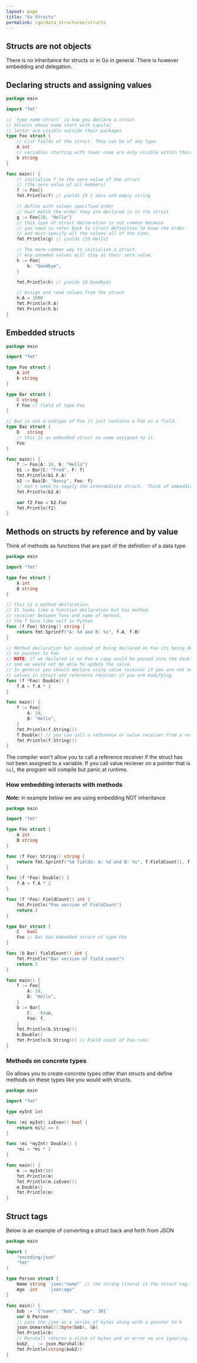 ```yaml
---
layout: page
title: "Go Structs"
permalink: /go/data_structures/structs
---
```


## Structs are not objects

There is no inheritance for structs or in Go in general.  There is however embedding and delegation.

## Declaring structs and assigning values

```go
package main

import "fmt"

// `type name struct` is how you declare a struct
// Structs whose name start with capital 
// letter are visible outside their packages
type Foo struct {
    // List fields of the struct. They can be of any type. 
    A int   
    // variables starting with lower case are only visible within their packages. 
    b string
}

func main() {
    // initialize f to the zero value of the struct 
    // (the zero value of all members)
    f := Foo{}
    fmt.Println(f) // yields {0 } zero and empty string

    // define with values specified order 
    // must match the order they are declared in in the struct
    g := Foo{10, "Hello"} 
    // this type of struct declaration is not common because 
    // you need to refer back to struct definition to know the order
    // and must specify all the values all of the time.
    fmt.Println(g) // yields {10 Hello}

    // The more common way to initialize a struct.
    // Any unnamed values will stay at their zero value.
    h := Foo{
        b: "Goodbye",
    }

    fmt.Println(h) // yields {0 Goodbye}

    // Assign and read values from the struct
    h.A = 1000
    fmt.Println(h.A)
    fmt.Println(h.b)
}
```

## Embedded structs

```go
package main

import "fmt"

type Foo struct {
    A int
    b string
}

type Bar struct {
    C string
    F Foo // field of type Foo
}

// Baz is not a subtype of Foo it just contains a Foo as a field.
type Baz struct {
    D   string
    // this is an embedded struct no name assigned to it.
    Foo 
}

func main() {
    f := Foo{A: 10, b: "Hello"}
    b1 := Bar{C: "Fred", F: f}
    fmt.Println(b1.F.A)
    b2 := Baz{D: "Nancy", Foo: f}
    // don't need to supply the intermediate struct.  Think of embedding an address for example.
    fmt.Println(b2.A) 

    var f2 Foo = b2.Foo
    fmt.Println(f2)
}
```

[comment]: <> (TODO: I think I need to move methods to their own section away from structs)

## Methods on structs by reference and by value

Think of methods as functions that are part of the definition of a data type

```go
package main

import "fmt"

type Foo struct {
    A int
    B string
}

// this is a method declaration.
// It looks like a function declaration but has method
// receiver between func and name of method.
// the f here like self in Python
func (f Foo) String() string {
    return fmt.Sprintf("A: %d and B: %s", f.A, f.B)
}

// Method declaration but instead of being declared on Foo its being declared
// on pointer to Foo
// NOTE: if we declared it on Foo a copy would be passed into the double method
// and we would not be able to update the value.
// In general you should declare using value receiver if you are not modifying
// values in struct and reference receiver if you are modifying. 
func (f *Foo) Double() {
    f.A = f.A * 2
}

func main() {
    f := Foo{
        A: 10,
        B: "Hello",
    }
    fmt.Println(f.String())
    f.Double() // you can call a reference or value receiver from a reference that is not a pointer.
    fmt.Println(f.String())
}
```

The compiler won't allow you to call a reference receiver if the struct has not been assigned to a variable.  If you call value reciever on a pointer that is `nil`, the program will compile but panic at runtime.

### How embedding interacts with methods

***Note:*** in example below we are using embedding NOT inheritance

```go
package main

import "fmt"

type Foo struct {
    A int
    B string
}

func (f Foo) String() string {
    return fmt.Sprintf("%d fields: A: %d and B: %s", f.FieldCount(), f.A, f.B)
}

func (f *Foo) Double() {
    f.A = f.A * 2
}

func (f *Foo) FieldCount() int {
    fmt.Println("Foo version of FieldCount")
    return 2
}

type Bar struct {
    C   bool
    Foo // Bar has embedded struct of type Foo
}

func (b Bar) fieldCount() int {
    fmt.Println("Bar version of field count")
    return 3
}

func main() {
    f := Foo{
        A: 10,
        B: "Hello",
    }
    b := Bar{
        C:   true,
        Foo: f,
    }
    fmt.Println(b.String())
    b.Double()
    fmt.Println(b.String()) // Field count of Foo runs
}
```

### Methods on concrete types

Go allows you to create concrete types other than structs and define methods on these types like you would with structs.

```go
package main

import "fmt"

type myInt int

func (mi myInt) isEven() bool {
    return mi%2 == 0
}

func (mi *myInt) Double() {
    *mi = *mi * 2
}

func main() {
    m := myInt(10)
    fmt.Println(m)
    fmt.Println(m.isEven())
    m.Double()
    fmt.Println(m)
}
```

## Struct tags

Below is an example of converting a struct back and forth from JSON

```go
package main

import (
    "encoding/json"
    "fmt"
)

type Person struct {
    Name string `json:"name"` // the string literal is the struct tag.
    Age  int    `json:age"`
}

func main() {
    bob := `{"name": "Bob", "age": 30}`
    var b Person
    // pass the json as a series of bytes along with a pointer to b
    json.Unmarshal([]byte(bob), &b)
    fmt.Println(b)
    // Marshall returns a slice of bytes and an error we are ignoring.
    bob2, _ := json.Marshal(b) 
    fmt.Println(string(bob2))
}
```
